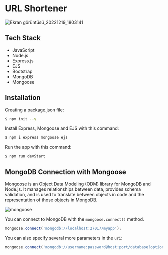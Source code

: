# URL Shortener

![Ekran görüntüsü_20221219_1803141](https://user-images.githubusercontent.com/91262816/208504249-d120b6ae-b19e-40f1-b4f1-e10d3c87db1b.png)

## Tech Stack

- JavaScript
- Node.js
- Express.js
- EJS
- Bootstrap
- MongoDB
- Mongoose

## Installation

Creating a package.json file:
``` bash
$ npm init --y
```
Install Express, Mongoose and EJS with this command:
``` bash
$ npm i express mongoose ejs
```
Run the app with this command:
``` bash
$ npm run devStart
```

## MongoDB Connection with Mongoose

Mongoose is an Object Data Modeling (ODM) library for MongoDB and Node.js.
It manages relationships between data, provides schema validation, 
and is used to translate between objects in code and the representation of those objects in MongoDB.

![mongoose](https://user-images.githubusercontent.com/91262816/198711175-4abef4cd-0064-4d75-a5f7-35d2972a9b12.jpg)

You can connect to MongoDB with the `mongoose.connect()` method.
```js
mongoose.connect('mongodb://localhost:27017/myapp');
```
You can also specify several more parameters in the `uri`:
```js
mongoose.connect('mongodb://username:password@host:port/database?options...');
```
